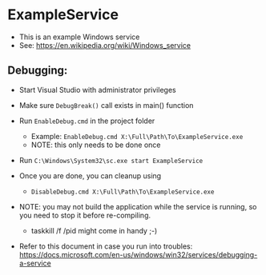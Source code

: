 # ExampleService

- This is an example Windows service
- See: https://en.wikipedia.org/wiki/Windows_service

## Debugging:

- Start Visual Studio with administrator privileges
- Make sure ``DebugBreak()`` call exists in main() function
- Run ``EnableDebug.cmd`` in the project folder
	- Example: ``EnableDebug.cmd X:\Full\Path\To\ExampleService.exe``
	- NOTE: this only needs to be done once
- Run ``C:\Windows\System32\sc.exe start ExampleService``

- Once you are done, you can cleanup using
	- ``DisableDebug.cmd X:\Full\Path\To\ExampleService.exe``

- NOTE: you may not build the application while the service is running, so you need to stop it before re-compiling.
	- taskkill /f /pid <pid from sc start> might come in handy ;-)

- Refer to this document in case you run into troubles: https://docs.microsoft.com/en-us/windows/win32/services/debugging-a-service
